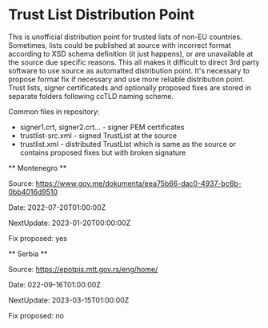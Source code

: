 # Trust List Distribution Point

This is unofficial distribution point for trusted lists of non-EU countries. Sometimes, lists could be published at source with incorrect format according to XSD schema definition (it just happens), or are unavailable at the source due specific reasons. This all makes it difficult to direct 3rd party software to use source as automatted distribution point. It's necessary to propose format fix if necessary and use more reliable distribution point. Trust lists, signer certificateds and optionally proposed fixes are stored in separate folders following ccTLD naming scheme.

 
Common files in repository:

- signer1.crt, signer2.crt... - signer PEM certificates
- trustlist-src.xml - signed TrustList at the source
- trustlist.xml - distributed TrustList which is same as the source or contains proposed fixes but with broken signature


** Montenegro **

Source: https://www.gov.me/dokumenta/eea75b66-dac0-4937-bc6b-0bb4016d9510

Date: 2022-07-20T01:00:00Z

NextUpdate: 2023-01-20T00:00:00Z

Fix proposed: yes


** Serbia **

Source: https://epotpis.mtt.gov.rs/eng/home/ 

Date: 022-09-16T01:00:00Z

NextUpdate: 2023-03-15T01:00:00Z

Fix proposed: no

